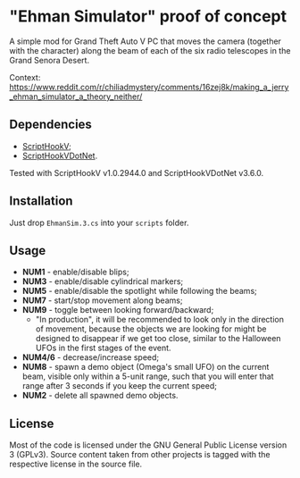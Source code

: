 # "Ehman Simulator" proof of concept

A simple mod for Grand Theft Auto V PC that moves the camera (together with the character) along the beam of each of the six radio telescopes in the Grand Senora Desert.

Context: <https://www.reddit.com/r/chiliadmystery/comments/16zej8k/making_a_jerry_ehman_simulator_a_theory_neither/>

## Dependencies

* [ScriptHookV](http://www.dev-c.com/gtav/scripthookv/);
* [ScriptHookVDotNet](https://github.com/scripthookvdotnet/scripthookvdotnet/releases).

Tested with ScriptHookV v1.0.2944.0 and ScriptHookVDotNet v3.6.0.

## Installation

Just drop `EhmanSim.3.cs` into your `scripts` folder.

## Usage

* **NUM1** - enable/disable blips;
* **NUM3** - enable/disable cylindrical markers;
* **NUM5** - enable/disable the spotlight while following the beams;
* **NUM7** - start/stop movement along beams;
* **NUM9** - toggle between looking forward/backward;
    - "In production", it will be recommended to look only in the direction of movement, because the objects we are looking for might be designed to disappear if we get too close, similar to the Halloween UFOs in the first stages of the event.
* **NUM4/6** - decrease/increase speed;
* **NUM8** - spawn a demo object (Omega's small UFO) on the current beam, visible only within a 5-unit range, such that you will enter that range after 3 seconds if you keep the current speed;
* **NUM2** - delete all spawned demo objects.

## License

Most of the code is licensed under the GNU General Public License version 3 (GPLv3). Source content taken from other projects is tagged with the respective license in the source file.
